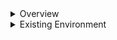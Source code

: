 
<details>

<summary>Overview</summary>

Test Overview.

</details>

<details>

<summary>Existing Environment</summary>

<details>
<summary>Environment sub-section 1</summary>

Environment sub section 1 details.

</details>

<details>
<summary>Environment sub-section 2</summary>

Environment sub section 2 details.

</details>

</details>
